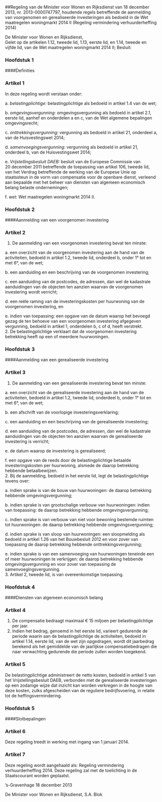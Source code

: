 <meta http-equiv='Content-Type' content='text/html; charset=utf-8' />

##Regeling van de Minister voor Wonen en Rijksdienst van 18 december 2013, nr. 2013-0000747797, houdende regels betreffende de aanmelding van voorgenomen en gerealiseerde investeringen als bedoeld in de Wet maatregelen woningmarkt 2014 II (Regeling vermindering verhuurderheffing 2014)

De Minister voor Wonen en Rijksdienst,  
Gelet op de artikelen 1.12, tweede lid, 1.13, eerste lid, en 1.14, tweede en vijfde lid, van de Wet maatregelen woningmarkt 2014 II;
Besluit:     
### Hoofdstuk  1  

####Definities

### Artikel  1  

In deze regeling wordt verstaan onder: 

a. *belastingplichtige:* belastingplichtige als bedoeld in artikel 1.4 van de wet;  

b. *omgevingsvergunning:* omgevingsvergunning als bedoeld in artikel 2.1, eerste lid, aanhef en onderdelen a en c, van de Wet algemene bepalingen omgevingsrecht;  

c. *onttrekkingsvergunning:* vergunning als bedoeld in artikel 21, onderdeel a, van de Huisvestingswet 2014;  

d. *samenvoegingsvergunning:* vergunning als bedoeld in artikel 21, onderdeel b, van de Huisvestingswet 2014;  

e. *Vrijstellingsbesluit DAEB:* besluit van de Europese Commissie van 20 december 2011 betreffende de toepassing van artikel 106, tweede lid, van het Verdrag betreffende de werking van de Europese Unie op staatssteun in de vorm van compensatie voor de openbare dienst, verleend aan bepaalde met het beheer van diensten van algemeen economisch belang belaste ondernemingen;  

f.  *wet:* Wet maatregelen woningmarkt 2014 II.   

### Hoofdstuk  2  

####Aanmelding van een voorgenomen investering

### Artikel  2  

1.  De aanmelding van een voorgenomen investering bevat ten minste: 

a. een overzicht van de voorgenomen investering aan de hand van de activiteiten, bedoeld in artikel 1.2, tweede lid, onderdeel b, onder 1° tot en met 6°, van de wet;  

b. een aanduiding en een beschrijving van de voorgenomen investering;  

c. een aanduiding van de postcodes, de adressen, dan wel de kadastrale aanduidingen van de objecten ten aanzien waarvan de voorgenomen investering wordt verricht;  

d. een reële raming van de investeringskosten per huurwoning van de voorgenomen investering, en  

e. indien van toepassing: een opgave van de datum waarop het bevoegd gezag de ten behoeve van een voorgenomen investering afgegeven vergunning, bedoeld in artikel 1, onderdelen b, c of d, heeft verstrekt.     
2.  De belastingplichtige verklaart dat de voorgenomen investering betrekking heeft op een of meerdere huurwoningen.  

### Hoofdstuk  3  

####Aanmelding van een gerealiseerde investering

### Artikel  3  

1.  De aanmelding van een gerealiseerde investering bevat ten minste: 

a. een overzicht van de gerealiseerde investering aan de hand van de activiteiten, bedoeld in artikel 1.2, tweede lid, onderdeel b, onder 1° tot en met 6°, van de wet;  

b. een afschrift van de voorlopige investeringsverklaring;  

c. een aanduiding en een beschrijving van de gerealiseerde investering;  

d. een aanduiding van de postcodes, de adressen, dan wel de kadastrale aanduidingen van de objecten ten aanzien waarvan de gerealiseerde investering is verricht;  

e. de datum waarop de investering is gerealiseerd;  

f. een opgave van de reeds door de belastingplichtige betaalde investeringskosten per huurwoning, alsmede de daarop betrekking hebbende betaalbewijzen.     
2.  Bij de aanmelding, bedoeld in het eerste lid, legt de belastingplichtige tevens over: 

a. indien sprake is van de bouw van huurwoningen: de daarop betrekking hebbende omgevingsvergunning;  

b. indien sprake is van grootschalige verbouw van huurwoningen: indien van toepassing: de daarop betrekking hebbende omgevingsvergunning;  

c. indien sprake is van verbouw van niet voor bewoning bestemde ruimten tot huurwoningen: de daarop betrekking hebbende omgevingsvergunning;  

d. indien sprake is van sloop van huurwoningen: een sloopmelding als bedoeld in artikel 1.26 van het Bouwbesluit 2012 en voor zover van toepassing de daarop betrekking hebbende onttrekkingsvergunning;  

e. indien sprake is van een samenvoeging van huurwoningen teneinde een of meer huurwoningen te verkrijgen: de daarop betrekking hebbende omgevingsvergunning en voor zover van toepassing de samenvoegingsvergunning.     
3.  Artikel 2, tweede lid, is van overeenkomstige toepassing.  

### Hoofdstuk  4  

####Diensten van algemeen economisch belang

### Artikel  4  

1.  De compensatie bedraagt maximaal € 15 miljoen per belastingplichtige per jaar.   
2.  Indien het bedrag, genoemd in het eerste lid, varieert gedurende de periode waarin aan de belastingplichtige de activiteiten, bedoeld in artikel 1.14, eerste lid, van de wet zijn opgedragen, wordt dit jaarbedrag berekend als het gemiddelde van de jaarlijkse compensatiebedragen die naar verwachting gedurende die periode zullen worden toegekend.  

### Artikel  5  

De belastingplichtige administreert de netto kosten, bedoeld in artikel 5 van het Vrijstellingsbesluit DAEB, verbonden met de gerealiseerde investeringen op een zodanige wijze dat inzicht kan worden verkregen in de hoogte van deze kosten, zulks afgescheiden van de reguliere bedrijfsvoering, in relatie tot de heffingsvermindering. 

### Hoofdstuk  5  

####Slotbepalingen

### Artikel  6  

Deze regeling treedt in werking met ingang van 1 januari 2014. 

### Artikel  7  

Deze regeling wordt aangehaald als: Regeling vermindering verhuurderheffing 2014. 
Deze regeling zal met de toelichting in de Staatscourant worden geplaatst.   

’s-Gravenhage 
18 december 2013   

De 
Minister voor Wonen en Rijksdienst, 
S.A. Blok     

